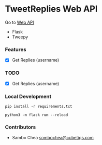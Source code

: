 # TweetReplies Web API

Go to [Web API](https://tweetreplies-web-api.heroku.ctdn.dev)

-   Flask
-   Tweepy

### Features

-   [x] Get Replies (username)

### TODO

-   [x] Get Replies (username)

### Local Development

```shell
pip install -r requirements.txt
```

```shell
python3 -m flask run --reload
```

### Contributors

-   Sambo Chea <sombochea@cubetiqs.com>
